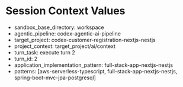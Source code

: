 # Session Context Values

- sandbox_base_directory: workspace
- agentic_pipeline: codex-agentic-ai-pipeline
- target_project: codex-customer-registration-nextjs-nestjs
- project_context: target_project/ai/context
- turn_task: execute turn 2
- turn_id: 2
- application_implementation_pattern: full-stack-app-nextjs-nestjs
- patterns: [aws-serverless-typescript, full-stack-app-nextjs-nestjs, spring-boot-mvc-jpa-postgresql]
